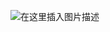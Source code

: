 ﻿![在这里插入图片描述](https://img-blog.csdnimg.cn/20210607094559619.png?x-oss-process=image/watermark,type_ZmFuZ3poZW5naGVpdGk,shadow_10,text_aHR0cHM6Ly9ibG9nLmNzZG4ubmV0L3dlaXhpbl8zODY0NDM5Nw==,size_16,color_FFFFFF,t_70#pic_center)

